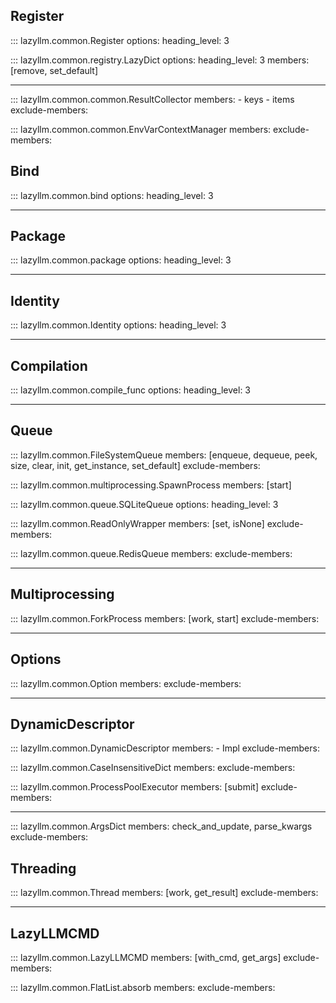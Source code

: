 ## Register

::: lazyllm.common.Register
    options:
      heading_level: 3

::: lazyllm.common.registry.LazyDict
    options:
      heading_level: 3
      members: [remove, set_default]

---

::: lazyllm.common.common.ResultCollector
    members: 
    - keys
    - items
    exclude-members:

::: lazyllm.common.common.EnvVarContextManager
    members: 
    exclude-members:

## Bind

::: lazyllm.common.bind
    options:
      heading_level: 3

---

## Package

::: lazyllm.common.package
    options:
      heading_level: 3

---

## Identity

::: lazyllm.common.Identity
    options:
      heading_level: 3

---

## Compilation

::: lazyllm.common.compile_func
    options:
      heading_level: 3

---

## Queue

::: lazyllm.common.FileSystemQueue
    members: [enqueue, dequeue, peek, size, clear, init, get_instance, set_default]
    exclude-members:

::: lazyllm.common.multiprocessing.SpawnProcess
    members: [start]

::: lazyllm.common.queue.SQLiteQueue
    options:
      heading_level: 3

::: lazyllm.common.ReadOnlyWrapper
    members: [set, isNone]
    exclude-members:

::: lazyllm.common.queue.RedisQueue
    members: 
    exclude-members:

---

## Multiprocessing

::: lazyllm.common.ForkProcess
    members: [work, start]
    exclude-members:

---

## Options

::: lazyllm.common.Option
    members: 
    exclude-members:

---

## DynamicDescriptor

::: lazyllm.common.DynamicDescriptor
    members:
    - Impl
    exclude-members:

::: lazyllm.common.CaseInsensitiveDict
    members: 
    exclude-members:

::: lazyllm.common.ProcessPoolExecutor
    members: [submit]
    exclude-members:

---

::: lazyllm.common.ArgsDict
    members: check_and_update, parse_kwargs
    exclude-members:
## Threading

::: lazyllm.common.Thread
    members: [work, get_result]
    exclude-members:

---

## LazyLLMCMD

::: lazyllm.common.LazyLLMCMD
    members: [with_cmd, get_args]
    exclude-members:

::: lazyllm.common.FlatList.absorb
    members: 
    exclude-members:    